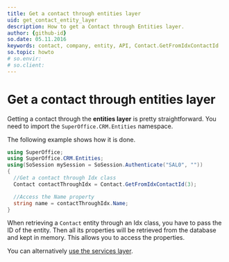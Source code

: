 ```yaml
---
title: Get a contact through entities layer
uid: get_contact_entity_layer
description: How to get a Contact through Entities layer.
author: {github-id}
so.date: 05.11.2016
keywords: contact, company, entity, API, Contact.GetFromIdxContactId
so.topic: howto
# so.envir:
# so.client:
---
```


# Get a contact through entities layer

Getting a contact through the **entities layer** is pretty straightforward. You need to import the `SuperOffice.CRM.Entities` namespace.

The following example shows how it is done.

```csharp
using SuperOffice;
using SuperOffice.CRM.Entities;
using(SoSession mySession = SoSession.Authenticate("SAL0", ""))
{
  //Get a contact through Idx class
  Contact contactThroughIdx = Contact.GetFromIdxContactId(3);

  //Access the Name property
  string name = contactThroughIdx.Name;
}
```

When retrieving a `Contact` entity through an Idx class, you have to pass the ID of the entity. Then all its properties will be retrieved from the database and kept in memory. This allows you to access the properties.

You can alternatively [use the services layer][1].

<!-- Referenced links -->
[1]: ../services/get-contact-via-services-layer.md
